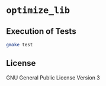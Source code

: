 # `optimize_lib`

## Execution of Tests

```bash
gmake test
```

## License
GNU General Public License Version 3
